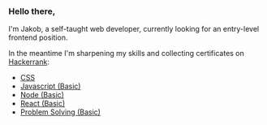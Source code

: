 ### Hello there,

I'm Jakob, a self-taught web developer, currently looking for an entry-level frontend position.

In the meantime I'm sharpening my skills and collecting certificates on [Hackerrank](https://www.hackerrank.com/):

- [CSS](https://www.hackerrank.com/certificates/a5deaf318496)
- [Javascript (Basic)](https://www.hackerrank.com/certificates/fbcf7c5d7950)
- [Node (Basic)](https://www.hackerrank.com/certificates/bc64d1a27739)
- [React (Basic)](https://www.hackerrank.com/certificates/aef13e67c31a)
- [Problem Solving (Basic)](https://www.hackerrank.com/certificates/fc021ff4a865)
